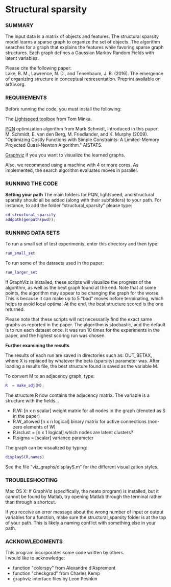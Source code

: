 # Structural sparsity

### SUMMARY
The input data is a matrix of objects and features. The structural sparsity model learns a sparse graph to organize the set of objects. The algorithm searches for a graph that explains the features while favoring sparse graph structures. Each graph defines a Gaussian Markov Random Fields with latent variables.

Please cite the following paper:  
Lake, B. M., Lawrence, N. D., and Tenenbaum, J. B. (2016). The emergence of organizing structure in conceptual representation. Preprint available on arXiv.org.

### REQUIREMENTS

Before running the code, you must install the following:

The [Lightspeed toolbox](http://research.microsoft.com/en-us/um/people/minka/software/lightspeed/) from Tom Minka.

[PQN](http://www.cs.ubc.ca/%7Eschmidtm/Software/PQN.html) optimization algorithm from Mark Schmidt, introduced in this paper:  
M. Schmidt, E. van den Berg, M. Friedlander, and K. Murphy (2009). "Optimizing Costly Functions with Simple Constraints: A Limited-Memory Projected Quasi-Newton Algorithm." AISTATS.

[Graphviz](http://www.graphviz.org/) if you you want to visualize the learned graphs.

Also, we recommend using a machine with 4 or more cores. As implemented, the search algorithm evaluates moves in parallel. 

### RUNNING THE CODE

**Setting your path**
The main folders for PQN, lightspeed, and structural sparsity should all be added (along with their subfolders) to your path. For instance, to add the folder "structural_sparsity" please type:

```matlab
cd structural_sparsity
addpath(genpath(pwd));
```

### RUNNING DATA SETS
To run a small set of test experiments, enter this directory and then type:

```matlab
run_small_set
```

To run some of the datasets used in the paper:

```matlab
run_larger_set
```

If GraphViz is installed, these scripts will visualize the progress of the algorithm, as well as the best graph found at the end. Note that at some points, the algorithm may appear to be changing the graph for the worse. This is because it can make up to 5 "bad" moves before terminating, which helps to avoid local optima. At the end, the best structure scored is the one returned.

Please note that these scripts will not necessarily find the exact same graphs as reported in the paper. The algorithm is stochastic, and the default is to run each dataset once. It was run 10 times for the experiments in the paper, and the highest scoring run was chosen.

**Further examining the results**

The results of each run are saved in directories such as: OUT_BETAX, where X is replaced by whatever the beta (sparsity) parameter was. After loading a results file, the best structure found is saved as the variable M.

To convert M to an adjacency graph, type:

```matlab
R  = make_adj(M);
```

The structure R now contains the adjacency matrix. The variable is a structure with the fields...
  * R.W: [n x n scalar] weight matrix for all nodes in the graph (denoted as S in the paper)
  * R.W_allowed [n x n logical] binary matrix for active connections (non-zero elements of W)
  * R.isclust = [n x 1 logical] which nodes are latent clusters?
  * R.sigma = [scalar] variance parameter

The graph can be visualized by typing:

```matlab
displayS(R,names)
```

See the file "viz_graphs/displayS.m" for the different visualization styles.

### TROUBLESHOOTING

Mac OS X: If GraphViz (specifically, the neato program) is installed, but it cannot be found by Matlab, try opening Matlab through the terminal rather than through a shortcut.

If you receive an error message about the wrong number of input or output variables for a function, make sure the structural_sparsity folder is at the top of your path. This is likely a naming conflict with something else in your path.

###  ACKNOWLEDGMENTS

This program incorporates some code written by others.  
I would like to acknowledge:
* function "colorspy" from Alexandre d'Aspremont
* function "checkgrad" from Charles Kemp
* graphviz interface files by Leon Peshkin
